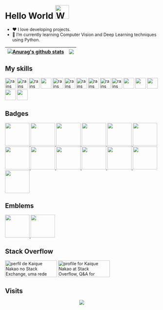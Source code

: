 

<h1 align="left">
    Hello World
    <img src="https://raw.githubusercontent.com/nixin72/nixin72/master/wave.gif" 
         alt="Waving hand animated gif"
         height="45"
         width="45" />
</h1>

- ❤️   I love developing projects.
- 🌱 I’m currently learning Computer Vision and Deep Learning techniques using Python.


| <a href="https://github.com/anuraghazra/github-readme-stats"><img align="center" src="https://github-readme-stats.vercel.app/api?username=kaiquenakao&show_icons=true&include_all_commits=true&theme=monokai&hide_border=true" alt="Anurag's github stats" /></a> | <a href="https://github.com/anuraghazra/github-readme-stats"><img align="center" src="https://github-readme-stats.vercel.app/api/top-langs/?username=kaiquenakao&layout=compact&theme=monokai&hide_border=true" /></a> |
| ------------- | ------------- |

## My skills

<p float="left">
<img src="https://cdn.jsdelivr.net/gh/devicons/devicon/icons/python/python-original.svg" alt="rains" style="max-width:100%;" width=35 height=35 />
<img src="https://cdn.jsdelivr.net/gh/devicons/devicon/icons/django/django-plain.svg" alt="rains" style="max-width:100%;" width=35 height=35/>
<img src="https://cdn.jsdelivr.net/gh/devicons/devicon/icons/numpy/numpy-original.svg" alt="rains" style="max-width:100%;" width=35 height=35 />
<img src="https://cdn.jsdelivr.net/gh/devicons/devicon/icons/pandas/pandas-original-wordmark.svg" width=35 height=35 />
<img src="https://cdn.jsdelivr.net/gh/devicons/devicon/icons/mysql/mysql-original.svg" alt="rains" style="max-width:100%;" width=35 height=35 />
<img src="https://cdn.jsdelivr.net/gh/devicons/devicon/icons/javascript/javascript-original.svg" alt="rains" style="max-width:100%;" width=35 height=35 />
<img src="https://cdn.jsdelivr.net/gh/devicons/devicon/icons/html5/html5-original.svg" alt="rains" style="max-width:100%;" width=35 height=35 />
<img src="https://cdn.jsdelivr.net/gh/devicons/devicon/icons/css3/css3-original.svg" alt="rains" style="max-width:100%;" width=35 height=35 />
<img src="https://cdn.jsdelivr.net/gh/devicons/devicon/icons/bootstrap/bootstrap-original.svg" alt="rains" style="max-width:100%;" width=35 height=35 />
<img src="https://cdn.jsdelivr.net/gh/devicons/devicon/icons/trello/trello-plain-wordmark.svg" alt="rains" style="max-width:100%;" width=35 height=35 />
<img src="https://cdn.jsdelivr.net/gh/devicons/devicon/icons/jupyter/jupyter-original-wordmark.svg" width=35 height=35 />
<img src="https://cdn.jsdelivr.net/gh/devicons/devicon/icons/pycharm/pycharm-original.svg" width=35 height=35 />
<img src="https://cdn.jsdelivr.net/gh/devicons/devicon/icons/markdown/markdown-original.svg" width=35 height=35/>
<img src="https://cdn.jsdelivr.net/gh/devicons/devicon/icons/google/google-original.svg" width=35 height=35/>
<img src="https://cdn.jsdelivr.net/gh/devicons/devicon/icons/visualstudio/visualstudio-plain.svg" width=35 height=35/>
</p>

 ## Badges
 <p float="left">
  <a href="https://www.credly.com/badges/6f3328ce-9ed8-44d2-a961-5723d1d71128">
 <img src="https://images.credly.com/size/340x340/images/144c5ead-dd3c-4a94-a92f-c1b0fbe35323/image.png" width=80 height=75>
 </a>
  <a href="https://www.credly.com/badges/bf11e0a0-f55a-4f8d-bc17-9ead4403e567">
 <img src="https://images.credly.com/size/680x680/images/4d4693bb-530e-4bca-9327-de07f3aa2348/image.png" width=80 height=75>
 </a>
 <a href="https://www.credly.com/badges/ce13b98c-1206-4f47-9022-1a30783ece84">
 <img src="https://images.credly.com/size/340x340/images/00634f82-b07f-4bbd-a6bb-53de397fc3a6/image.png" width=80 height=75> 
 </a>
  <a href="https://www.credly.com/badges/63e9b87a-eace-46e4-9c38-e5547a5d9721">
 <img src="https://images.credly.com/size/340x340/images/0e284c3f-5164-4b21-8660-0d84737941bc/image.png" width=80 height=75> 
 </a>
  <a href="https://www.credly.com/badges/1c0a2b0c-06ab-46e4-ad6f-758618f1475c">
 <img src="https://images.credly.com/size/340x340/images/b9feab85-1a43-4f6c-99a5-631b88d5461b/image.png" width=80 height=75> 
 </a>
  <a href="https://www.credly.com/badges/29b86a50-8f15-4aff-9299-c7fa4e8c6b47">
 <img src="https://images.credly.com/size/340x340/images/f0d3fbb9-bfa7-4017-9989-7bde8eaf42b1/image.png" width=80 height=75> 
 </a>
  <a href="https://www.credly.com/badges/7e88df51-2ede-425f-97be-92e2d9597c44">
 <img src="https://images.credly.com/size/340x340/images/e5c85d7f-4e50-431e-b5af-fa9d9b0596e7/image.png" width=80 height=75> 
 </a>
   <a href="https://www.credly.com/badges/3c599f4f-68a7-4390-ac1d-190d03eb76b7">
 <img src="https://images.credly.com/images/1a634b4e-3d6b-4a74-b118-c0dcb429e8d2/image.png" width=80 height=75> 
  <a href="https://www.credly.com/badges/e5481a65-9d91-436e-ba99-2a79955ad81f">
 <img src="https://images.credly.com/size/340x340/images/2d84e428-9078-49b6-a804-13c15383d0de/image.png" width=80 height=75> 
 </a>
  <a href="https://www.credly.com/badges/da03ba52-04c1-4b23-9890-18bbb2f50786">
 <img src="https://images.credly.com/images/bd31ef42-d460-493e-8503-39592aaf0458/image.png" width=80 height=75> 
 </a>
  <a href="https://www.credly.com/badges/605ac88b-1bd6-477f-aa66-18de6f305bca">
 <img src="https://images.credly.com/size/340x340/images/778bde6c-ad1c-4312-ac33-2fa40d50a147/image.png" width=80 height=75> 
 </a>
  <a href="https://www.credly.com/badges/1f864ff4-b95e-4ab5-8c34-9f9ff1738b5a">
 <img src="https://images.credly.com/images/53acdae5-d69f-4dda-b650-d02ed7a50dd7/image.png" width=80 height=75> 
 </a>
 </a>
  <a href="https://www.credly.com/badges/08805de7-ec92-4707-a55c-6625808d822e">
 <img src="https://images.credly.com/size/680x680/images/4d08274f-64c1-495e-986b-3143f51b1371/image.png" width=80 height=75> 
 </a>
 </p>

## Emblems
<p float="left">
    <a href="https://www.credly.com/badges/187d8679-638a-4b33-8c80-9951018f822d">
    <img src="https://images.credly.com/size/680x680/images/834f2c8d-2d2c-4ce7-9580-02a351c31626/image.png" width=80 height=75> 
    </a>
    <a href="https://www.credly.com/badges/06b0ef0a-eb28-4e28-bab9-aea3b67aab5a">
    <img src="https://images.credly.com/size/680x680/images/e92b66a6-d4b5-4e86-92f9-a80846fb81e2/image.png" width=80 height=75> 
    </a>
</p>

 ## Stack Overflow
  <p float="left">
 <a href="https://pt.stackoverflow.com/users/251976/kaique-nakao?tab=profile"><img src="https://stackexchange.com/users/flair/22404940.png" width="170" height="55" alt="perfil de Kaique Nakao no Stack Exchange, uma rede gratuita de sites de perguntas e respostas orientadas &#224; comunidade" title="perfil de Kaique Nakao no Stack Exchange, uma rede gratuita de sites de perguntas e respostas orientadas &#224; comunidade"></a>
 <a href="https://stackoverflow.com/users/16614800/kaique-nakao"><img src="https://stackoverflow.com/users/flair/16614800.png" width="170" height="55" alt="profile for Kaique Nakao at Stack Overflow, Q&amp;A for professional and enthusiast programmers" title="profile for Kaique Nakao at Stack Overflow, Q&amp;A for professional and enthusiast programmers"></a>
 </p>


 ## Visits<br>
 <p align="center"> 
   <img alingn="center" src="https://profile-counter.glitch.me/kaiquenakao/count.svg" />
 </p>
